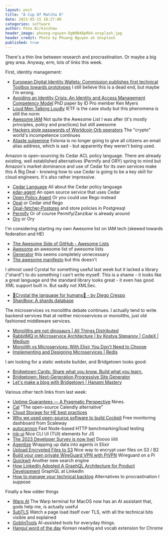 ```yaml
---
layout: post
title: "A Cup Of Matcha 8"
date: 2023-05-15 10:27:00
categories: software
author: Pete Birkinshaw
header_image: phuong-nguyen-DgW9B48pRb4-unsplash.jpg
header_credit: Photo by Phuong Nguyen at Unsplash
published: true
---
```


There's a thin line between research and procrastination. Or maybe a big grey area. Anyway, erm, lots of links this week.

First, identity management:

* [European Digital Identity Wallets: Commission publishes first technical Toolbox towards prototypes](https://digital-strategy.ec.europa.eu/en/news/european-digital-identity-wallets-commission-publishes-first-technical-toolbox-towards-prototypes) I still believe this is a dead end, but maybe I'm wrong.
* [Avoiding an Identity Crisis: An Identity and Access Management Competency Model](https://www.proquest.com/docview/2811391554) PhD paper by ID Pro member Ken Myers
* [Loud Men Talking Loudly](https://www.criticalinfralab.net/wp-content/uploads/2023/04/LoudMen-CorinneCath-CriticalInfraLab.pdf) IETF is the case study but this phenomena is still the norm
* [Awesome IAM](https://github.com/kdeldycke/awesome-iam) Not quite the Awesome List I was after (it's mostly principles, policy and practices) but still awesome
* [Hackers stole passwords of Worldcoin Orb operators](https://techcrunch.com/2023/05/12/hackers-stole-passwords-of-worldcoin-orb-operators) The "crypto" world's incompetence continues
* [Aliaste sulgemine](https://www.eesti.ee/et/aliaste-sulgemine/aliaste-sulgemine) Estonia is no longer going to give all citizens an email alias address, which is sad - but apparently they weren't being used.

Amazon is open-sourcing its Cedar ACL policy language. There are already existing, well established alternatives (Permify and ORY) spring to mind
  but Amazon's market dominance and use of Cedar for its own services make this A Big Deal - knowing how to use Cedar is going to
 be a key skill for cloud engineers. It's also rather impressive.

* [Cedar Language](https://www.cedarpolicy.com/en) All about the Cedar policy language 
* [edar-agent](https://github.com/permitio/cedar-agent) An open source service that uses Cedar
* [Open Policy Agent](https://www.openpolicyagent.org/) Or you could use Rego instead
* [Opal](https://github.com/permitio/opal) or Cedar *and* Rego
* [Opal-fetcher-Postgres](https://github.com/permitio/opal-fetcher-postgres) and store policies in Postgresql
* [Permify](https://github.com/Permify/permify) Or of course Permify/Zanzibar is already around
* [Ory](https://www.ory.sh/what-is-the-ory-permission-language/) or Ory

I'm considering starting my own Awesome list on IAM tech (skewed towards federation and HE)

* [The Awesome Side of GitHub - Awesome Lists](https://dev.to/this-is-learning/the-awesome-side-of-github-awesome-lists-2a5h)
* [Awesome](https://github.com/sindresorhus/awesome) an awesome list of awesome lists
* [Generator](https://github.com/dar5hak/generator-awesome-list) this seems completely unnecessary
* [The awesome manifesto](https://github.com/sindresorhus/awesome/blob/main/awesome.md) but this doesn't

I *almost* used Cyrstal for something useful last week but it lacked a library ("shard") to do something I can't write myself.
 This is a shame - it looks like a great language and the standard library looks great - it even has good XML support built in. 
 But sadly not XMLSec. 

* [💎Crystal the language for humans💎 - by Diego Crespo](https://www.deusinmachina.net/p/a-look-at-the-crystal-programming)
* [Shardbox: A shards database](https://shardbox.org/)

The microservices vs monoliths debate continues. I actually tend to write backend services that at neither microservices or monoliths, just
  old fashioned middleware services.

* [Monoliths are not dinosaurs | All Things Distributed](https://www.allthingsdistributed.com/2023/05/monoliths-are-not-dinosaurs.html)
* [RabbitMQ in Microservice Architecture | by Kostya Stepanov | CodeX | Medium](https://medium.com/codex/rabbitmq-in-microservice-architecture-86704b27a269)
* [Monolith vs Microservices: With Elixir You Don't Need to Choose](https://lakret.net/blog/2023-05-08-elixir-vs-microservices)
* [Implementing and Designing Microservices | Redis](https://redis.com/blog/implementing-designing-microservices/)

I am looking for a static website builder, and Bridgetown looks good:

* [Bridgetown Cards: Share what you know. Build what you learn.](https://bridgetown.cards/)
* [Bridgetown: Next-Generation Progressive Site Generator](https://www.bridgetownrb.com/)
* [Let's make a blog with Bridgetown | Hanami Mastery](https://hanamimastery.com/episodes/44-bridgetown)

Various other tech links from last week:

* [Uptime Guarantees — A Pragmatic Perspective](https://world.hey.com/itzy/uptime-guarantees-a-pragmatic-perspective-736d7ea4) Nines.
* [Cal](https://github.com/calcom/cal.com) "The open-source Calendly alternative"
* [Cloud Storage for HE best practices](https://www.backblaze.com/blog/cloud-storage-for-higher-education-benefits-best-practices/)
* [Why we used open-source software to build Cockpit](https://www.scaleway.com/en/blog/cockpit-scaleway-observability-product/) Free monitoring dashboard from Scaleway
* [autocannon](https://github.com/mcollina/autocannon) Fast Node-based HTTP benchmarking/load testing
* [ink-ui](https://github.com/vadimdemedes/ink-ui) Nice CLI UI (TUI) elements for JS
* [The 2023 Developer Survey is now live!](https://stackoverflow.blog/2023/05/08/the-2023-developer-survey-is-now-live/) Doooo iiiiit
* [Agentize](https://gist.github.com/roehst/1dd4ff9a2d75a7285b144ca9b7150748) Wrapping up data into agents in Elixir 
* [Upload Encrypted Files to S3](https://www.peterullrich.com/upload-encrypted-files-to-s3) Nice way to encrypt user files on S3 / B2
* [Build your own private WireGuard VPN with PiVPN](https://www.jeffgeerling.com/blog/2023/build-your-own-private-wireguard-vpn-pivpn) Wireguard on a Pi
* [Quickwit](https://github.com/quickwit-oss/quickwit) Another new search engine
* [How LinkedIn Adopted A GraphQL Architecture for Product Development](https://engineering.linkedin.com/blog/2023/how-linkedin-adopted-a-graphql-architecture-for-product-developm) GraphQL at LinkedIn
* [How to manage your technical backlog](https://levelup.gitconnected.com/how-to-manage-your-technical-backlog-868415f8eea9) Alternatives to procrastination I suppose

Finally a few odder things

* [Warp AI](https://www.warp.dev/warp-ai) The Warp terminal for MacOS now has an AI assistant that, gods help me, is actually useful
* [SubTLS](https://subtls.pages.dev/) Watch a page load itself over TLS, with all the technical bits visible and explained
* [GoblinTools](https://goblin.tools/) AI-assisted tools for everyday things. 
* [Hangul word of the day](https://chrome.google.com/webstore/detail/hangul/knkkmemihnkkehhkkdonlnfgajbjpadc) Korean reading and vocab extension for Chrome
